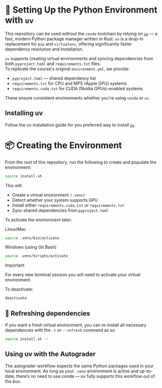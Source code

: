 # 🧪 Setting Up the Python Environment with `uv`

This repository can be used without the `conda` toolchain by relying on [`uv`](https://docs.astral.sh/uv/) — a fast, modern Python package manager written in Rust. `uv` is a drop-in replacement for `pip` and `virtualenv`, offering significantly faster dependency resolution and installation.

`uv` supports creating virtual environments and syncing dependencies from both `pyproject.toml` and `requirements.txt` files.  
To replicate the course's original `environment.yml`, we provide:

- `pyproject.toml` — shared dependency list
- `requirements.txt` for CPU and MPS (Apple GPU) systems
- `requirements.cuda.txt` for CUDA (Nvidia GPUs)-enabled systems

These ensure consistent environments whether you're using `conda` or `uv`.

## Installing uv

Follow the uv installation guide for you preferred way to install [`uv`](https://docs.astral.sh/uv/getting-started/installation).

# 📦 Creating the Environment

From the root of this repository, run the following to create and populate the environment:

```bash
source install.sh
```

This will:
- Create a virtual environment `(.venv)`
- Detect whether your system supports GPU
- Install either `requirements.cuda.txt` or `requirements.txt`
- Sync shared dependencies from `pyproject.toml`

To activate the environment later:

Linux/Mac

```bash
source .venv/bin/activate
```

Windows (using Git Bash)

```bash
source .venv/Scripts/activate
```

> [!IMPORTANT]  
> For every new terminal session you will need to activate your virtual environment. 

To deactivate:
```bash
deactivate
```

## 🔄 Refreshing dependencies

If you want a fresh virtual environment, you can re-install all necessary dependencies with the `-r` or `--refresh` command as so

```bash
source install.sh -r
```

## Using uv with the Autograder

The autograder workflow expects the same Python packages used in your local environment. As long as your `.venv` environment is active and up-to-date, there’s no need to use conda — uv fully supports this workflow out of the box.